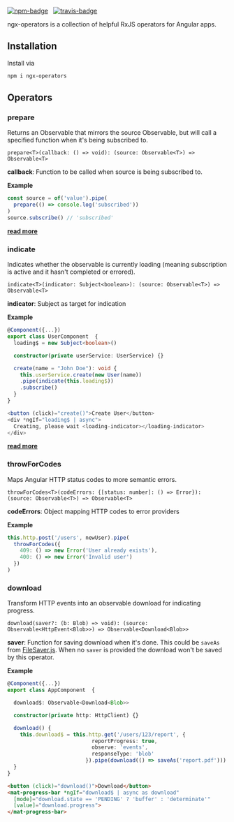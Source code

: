 [![npm-badge](https://img.shields.io/npm/v/ngx-operators.svg?style=flat-square)](https://www.npmjs.com/package/ngx-operators)
&nbsp;
[![travis-badge](https://img.shields.io/travis/nilsmehlhorn/ngx-operators/master.svg?style=flat-square)](https://travis-ci.org/nilsmehlhorn/ngx-operators)


ngx-operators is a collection of helpful RxJS operators for Angular apps.

## Installation

Install via
```bash
npm i ngx-operators
```

## Operators

### prepare

Returns an Observable that mirrors the source Observable, but will call a specified function when it's being subscribed to.

`prepare<T>(callback: () => void): (source: Observable<T>) => Observable<T>`

**callback**: Function to be called when source is being subscribed to.

**Example**
```typescript
const source = of('value').pipe(
  prepare(() => console.log('subscribed'))
)
source.subscribe() // 'subscribed'
```

[__read more__](https://nils-mehlhorn.de/posts/indicating-loading-the-right-way-in-angular)

### indicate

Indicates whether the observable is currently loading (meaning subscription is active and it hasn't completed or errored).
 
`indicate<T>(indicator: Subject<boolean>): (source: Observable<T>) => Observable<T>`

**indicator**: Subject as target for indication

**Example**
```typescript
@Component({...})
export class UserComponent  {
  loading$ = new Subject<boolean>()

  constructor(private userService: UserService) {}

  create(name = "John Doe"): void {
    this.userService.create(new User(name))
    .pipe(indicate(this.loading$))
    .subscribe()
  }
}
```
```typescript
<button (click)="create()">Create User</button>
<div *ngIf="loading$ | async">
  Creating, please wait <loading-indicator></loading-indicator>
</div>
```

[__read more__](https://nils-mehlhorn.de/posts/indicating-loading-the-right-way-in-angular)

### throwForCodes

Maps Angular HTTP status codes to more semantic errors.

`throwForCodes<T>(codeErrors: {[status: number]: () => Error}): (source: Observable<T>) => Observable<T>`

**codeErrors**: Object mapping HTTP codes to error providers

**Example**

```typescript
this.http.post('/users', newUser).pipe(
  throwForCodes({
    409: () => new Error('User already exists'),
    400: () => new Error('Invalid user')
  })
)
```

### download

Transform HTTP events into an observable download for indicating progress.

`download(saver?: (b: Blob) => void): (source: Observable<HttpEvent<Blob>>) => Observable<Download<Blob>>`

**saver**: Function for saving download when it's done. This could be `saveAs` from [FileSaver.js](https://github.com/eligrey/FileSaver.js). When no `saver` is provided the download won't be saved by this operator.

**Example**

```typescript
@Component({...})
export class AppComponent  {

  download$: Observable<Download<Blob>>

  constructor(private http: HttpClient) {}

  download() {
    this.download$ = this.http.get('/users/123/report', {
                           reportProgress: true,
                           observe: 'events',
                           responseType: 'blob'
                         }).pipe(download(() => saveAs('report.pdf')))
  }
}
```
```html
<button (click)="download()">Download</button>
<mat-progress-bar *ngIf="download$ | async as download"
  [mode]="download.state == 'PENDING' ? 'buffer' : 'determinate'" 
  [value]="download.progress">
</mat-progress-bar>
```
